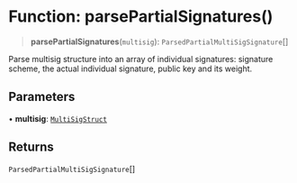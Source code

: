 # Function: parsePartialSignatures()

> **parsePartialSignatures**(`multisig`): `ParsedPartialMultiSigSignature`[]

Parse multisig structure into an array of individual signatures: signature scheme, the actual individual signature, public key and its weight.

## Parameters

• **multisig**: [`MultiSigStruct`](../type-aliases/MultiSigStruct.md)

## Returns

`ParsedPartialMultiSigSignature`[]

